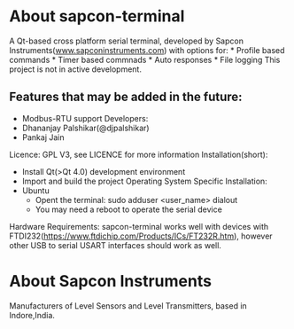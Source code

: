 # About sapcon-terminal
A Qt-based cross platform serial terminal, developed by Sapcon Instruments(www.sapconinstruments.com) with options for:
    * Profile based commands
    * Timer based commnads
    * Auto responses
    * File logging
This project is not in active development.

## Features that may be added in the future:

* Modbus-RTU support
Developers:
* Dhananjay Palshikar(@djpalshikar)
* Pankaj Jain

Licence: GPL V3, see LICENCE for more information
Installation(short):
   * Install Qt(>Qt 4.0) development environment 
   * Import and build the project
 Operating System Specific Installation:
   * Ubuntu
      - Opent the terminal:
         sudo adduser <user_name> dialout
      - You may need a reboot to operate the serial device

Hardware Requirements:
   sapcon-terminal works well with devices with FTDI232(https://www.ftdichip.com/Products/ICs/FT232R.htm),
   however other USB to serial USART interfaces should work as well.
# About Sapcon Instruments
Manufacturers of Level Sensors and Level Transmitters, based in Indore,India. 

